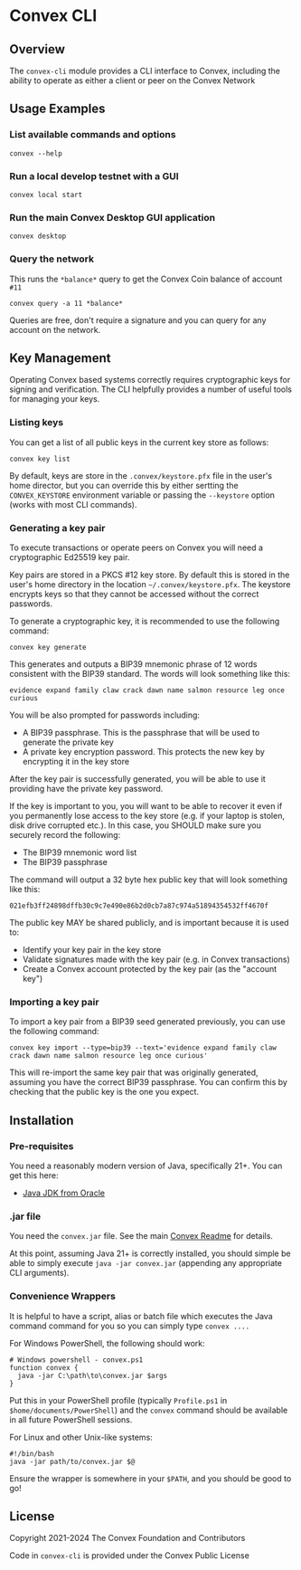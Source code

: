 # Convex CLI

## Overview

The `convex-cli` module provides a CLI interface to Convex, including the ability to operate as either a client or peer on the Convex Network

## Usage Examples

### List available commands and options

```
convex --help
```

### Run a local develop testnet with a GUI

```
convex local start
```

### Run the main Convex Desktop GUI application

```
convex desktop
```

### Query the network

This runs the `*balance*` query to get the Convex Coin balance of account `#11`

```
convex query -a 11 *balance*
```

Queries are free, don't require a signature and you can query for any account on the network.

## Key Management

Operating Convex based systems correctly requires cryptographic keys for signing and verification. The CLI helpfully provides a number of useful tools for managing your keys.

### Listing keys

You can get a list of all public keys in the current key store as follows:

```
convex key list
```

By default, keys are store in the `.convex/keystore.pfx` file in the user's home director, but you can override this by either sertting the `CONVEX_KEYSTORE` environment variable or passing the `--keystore` option (works with most CLI commands).

### Generating a key pair

To execute transactions or operate peers on Convex you will need a cryptographic Ed25519 key pair.

Key pairs are stored in a PKCS #12 key store. By default this is stored in the user's home directory in the location `~/.convex/keystore.pfx`. The keystore encrypts keys so that they cannot be accessed without the correct passwords.

To generate a cryptographic key, it is recommended to use the following command:

```
convex key generate
```

This generates and outputs a BIP39 mnemonic phrase of 12 words consistent with the BIP39 standard. The words will look something like this:

```
evidence expand family claw crack dawn name salmon resource leg once curious
```

You will be also prompted for passwords including:
- A BIP39 passphrase. This is the passphrase that will be used to generate the private key
- A private key encryption password. This protects the new key by encrypting it in the key store

After the key pair is successfully generated, you will be able to use it providing have the private key password.

If the key is important to you, you will want to be able to recover it even if you permanently lose access to the key store (e.g. if your laptop is stolen, disk drive corrupted etc.). In this case, you SHOULD make sure you securely record the following:
- The BIP39 mnemonic word list
- The BIP39 passphrase

The command will output a 32 byte hex public key that will look something like this:

```
021efb3ff24898dffb30c9c7e490e86b2d0cb7a87c974a51894354532ff4670f
```

The public key MAY be shared publicly, and is important because it is used to:
- Identify your key pair in the key store
- Validate signatures made with the key pair (e.g. in Convex transactions)
- Create a Convex account protected by the key pair (as the "account key")
 
### Importing a key pair

To import a key pair from a BIP39 seed generated previously, you can use the following command:

```
convex key import --type=bip39 --text='evidence expand family claw crack dawn name salmon resource leg once curious'
```

This will re-import the same key pair that was originally generated, assuming you have the correct BIP39 passphrase. You can confirm this by checking that the public key is the one you expect.



## Installation

### Pre-requisites

You need a reasonably modern version of Java, specifically 21+. You can get this here:
- [Java JDK from Oracle](https://www.oracle.com/uk/java/technologies/downloads/)

### .jar file

You need the `convex.jar` file. See the main [Convex Readme](../README.md) for details.

At this point, assuming Java 21+ is correctly installed, you should simple be able to simply execute `java -jar convex.jar`  (appending any appropriate CLI arguments).

### Convenience Wrappers

It is helpful to have a script, alias or batch file which executes the Java command command for you so you can simply type `convex ....`

For Windows PowerShell, the following should work:

```
# Windows powershell - convex.ps1
function convex { 
  java -jar C:\path\to\convex.jar $args
}
```

Put this in your PowerShell profile (typically `Profile.ps1` in `$home/documents/PowerShell`) and the `convex` command should be available in all future PowerShell sessions.

For Linux and other Unix-like systems:

```
#!/bin/bash
java -jar path/to/convex.jar $@
```

Ensure the wrapper is somewhere in your `$PATH`, and you should be good to go!

## License

Copyright 2021-2024 The Convex Foundation and Contributors

Code in `convex-cli` is provided under the Convex Public License
